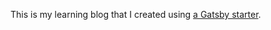 This is my learning blog that I created using [a Gatsby starter](https://github.com/gatsbyjs/gatsby-starter-blog). 